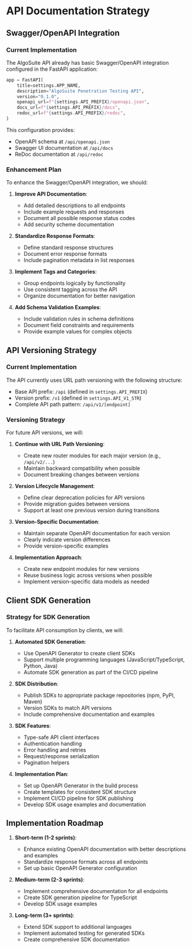 # API Documentation Strategy

## Swagger/OpenAPI Integration

### Current Implementation

The AlgoSuite API already has basic Swagger/OpenAPI integration configured in the FastAPI application:

```python
app = FastAPI(
    title=settings.APP_NAME,
    description="AlgoSuite Penetration Testing API",
    version="0.1.0",
    openapi_url=f"{settings.API_PREFIX}/openapi.json",
    docs_url=f"{settings.API_PREFIX}/docs",
    redoc_url=f"{settings.API_PREFIX}/redoc",
)
```

This configuration provides:

- OpenAPI schema at `/api/openapi.json`
- Swagger UI documentation at `/api/docs`
- ReDoc documentation at `/api/redoc`

### Enhancement Plan

To enhance the Swagger/OpenAPI integration, we should:

1. **Improve API Documentation**:
    - Add detailed descriptions to all endpoints
    - Include example requests and responses
    - Document all possible response status codes
    - Add security scheme documentation

2. **Standardize Response Formats**:
    - Define standard response structures
    - Document error response formats
    - Include pagination metadata in list responses

3. **Implement Tags and Categories**:
    - Group endpoints logically by functionality
    - Use consistent tagging across the API
    - Organize documentation for better navigation

4. **Add Schema Validation Examples**:
    - Include validation rules in schema definitions
    - Document field constraints and requirements
    - Provide example values for complex objects

## API Versioning Strategy

### Current Implementation

The API currently uses URL path versioning with the following structure:

- Base API prefix: `/api` (defined in `settings.API_PREFIX`)
- Version prefix: `/v1` (defined in `settings.API_V1_STR`)
- Complete API path pattern: `/api/v1/[endpoint]`

### Versioning Strategy

For future API versions, we will:

1. **Continue with URL Path Versioning**:
    - Create new router modules for each major version (e.g., `/api/v2/...`)
    - Maintain backward compatibility when possible
    - Document breaking changes between versions

2. **Version Lifecycle Management**:
    - Define clear deprecation policies for API versions
    - Provide migration guides between versions
    - Support at least one previous version during transitions

3. **Version-Specific Documentation**:
    - Maintain separate OpenAPI documentation for each version
    - Clearly indicate version differences
    - Provide version-specific examples

4. **Implementation Approach**:
    - Create new endpoint modules for new versions
    - Reuse business logic across versions when possible
    - Implement version-specific data models as needed

## Client SDK Generation

### Strategy for SDK Generation

To facilitate API consumption by clients, we will:

1. **Automated SDK Generation**:
    - Use OpenAPI Generator to create client SDKs
    - Support multiple programming languages (JavaScript/TypeScript, Python, Java)
    - Automate SDK generation as part of the CI/CD pipeline

2. **SDK Distribution**:
    - Publish SDKs to appropriate package repositories (npm, PyPI, Maven)
    - Version SDKs to match API versions
    - Include comprehensive documentation and examples

3. **SDK Features**:
    - Type-safe API client interfaces
    - Authentication handling
    - Error handling and retries
    - Request/response serialization
    - Pagination helpers

4. **Implementation Plan**:
    - Set up OpenAPI Generator in the build process
    - Create templates for consistent SDK structure
    - Implement CI/CD pipeline for SDK publishing
    - Develop SDK usage examples and documentation

## Implementation Roadmap

1. **Short-term (1-2 sprints)**:
    - Enhance existing OpenAPI documentation with better descriptions and examples
    - Standardize response formats across all endpoints
    - Set up basic OpenAPI Generator configuration

2. **Medium-term (2-3 sprints)**:
    - Implement comprehensive documentation for all endpoints
    - Create SDK generation pipeline for TypeScript
    - Develop SDK usage examples

3. **Long-term (3+ sprints)**:
    - Extend SDK support to additional languages
    - Implement automated testing for generated SDKs
    - Create comprehensive SDK documentation